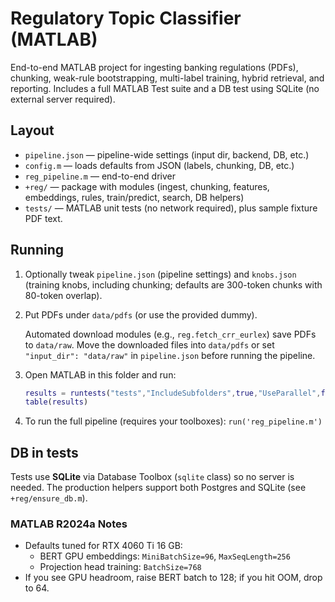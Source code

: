 # Regulatory Topic Classifier (MATLAB)

End-to-end MATLAB project for ingesting banking regulations (PDFs), chunking, weak-rule bootstrapping,
multi-label training, hybrid retrieval, and reporting. Includes a full MATLAB Test suite and a DB
test using SQLite (no external server required).

## Layout
- `pipeline.json` — pipeline-wide settings (input dir, backend, DB, etc.)
- `config.m` — loads defaults from JSON (labels, chunking, DB, etc.)
- `reg_pipeline.m` — end-to-end driver
- `+reg/` — package with modules (ingest, chunking, features, embeddings, rules, train/predict, search, DB helpers)
- `tests/` — MATLAB unit tests (no network required), plus sample fixture PDF text.

## Running
1. Optionally tweak `pipeline.json` (pipeline settings) and `knobs.json` (training knobs, including chunking; defaults are 300-token chunks with 80-token overlap).
2. Put PDFs under `data/pdfs` (or use the provided dummy).

   Automated download modules (e.g., `reg.fetch_crr_eurlex`) save PDFs to `data/raw`. Move the downloaded files into
   `data/pdfs` or set `"input_dir": "data/raw"` in `pipeline.json` before running the pipeline.

3. Open MATLAB in this folder and run:
   ```matlab
   results = runtests("tests","IncludeSubfolders",true,"UseParallel",false);
   table(results)
   ```
4. To run the full pipeline (requires your toolboxes): `run('reg_pipeline.m')`

## DB in tests
Tests use **SQLite** via Database Toolbox (`sqlite` class) so no server is needed.
The production helpers support both Postgres and SQLite (see `+reg/ensure_db.m`).


### MATLAB R2024a Notes
- Defaults tuned for RTX 4060 Ti 16 GB:
  - BERT GPU embeddings: `MiniBatchSize=96`, `MaxSeqLength=256`
  - Projection head training: `BatchSize=768`
- If you see GPU headroom, raise BERT batch to 128; if you hit OOM, drop to 64.
